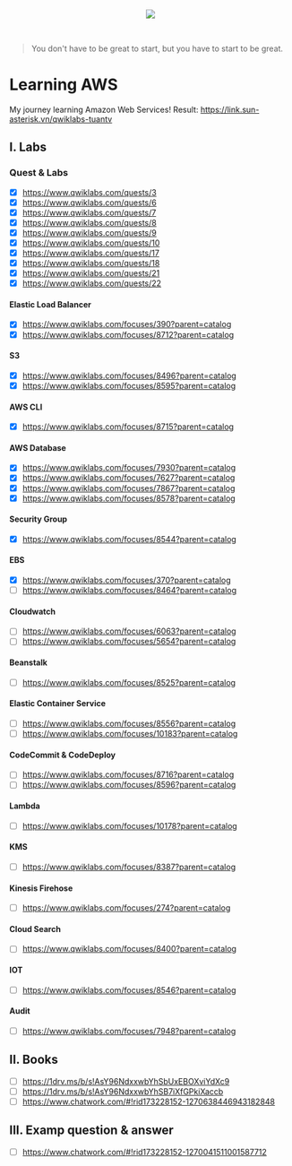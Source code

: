 <br/>
<p align="center">
  <img src="https://raw.githubusercontent.com/donnemartin/data-science-ipython-notebooks/master/images/aws.png">
</p>
<br/>

> You don't have to be great to start, but you have to start to be great.

# Learning AWS

My journey learning Amazon Web Services!
Result: https://link.sun-asterisk.vn/qwiklabs-tuantv


## I. Labs
### Quest & Labs

- [x] https://www.qwiklabs.com/quests/3
- [x] https://www.qwiklabs.com/quests/6
- [x] https://www.qwiklabs.com/quests/7
- [x] https://www.qwiklabs.com/quests/8
- [x] https://www.qwiklabs.com/quests/9
- [x] https://www.qwiklabs.com/quests/10
- [x] https://www.qwiklabs.com/quests/17
- [x] https://www.qwiklabs.com/quests/18
- [x] https://www.qwiklabs.com/quests/21
- [x] https://www.qwiklabs.com/quests/22

####  Elastic Load Balancer

- [x] https://www.qwiklabs.com/focuses/390?parent=catalog
- [x] https://www.qwiklabs.com/focuses/8712?parent=catalog

#### S3
- [x] https://www.qwiklabs.com/focuses/8496?parent=catalog
- [x] https://www.qwiklabs.com/focuses/8595?parent=catalog

#### AWS CLI
- [x] https://www.qwiklabs.com/focuses/8715?parent=catalog

#### AWS Database
- [x] https://www.qwiklabs.com/focuses/7930?parent=catalog
- [x] https://www.qwiklabs.com/focuses/7627?parent=catalog
- [x] https://www.qwiklabs.com/focuses/7867?parent=catalog
- [x] https://www.qwiklabs.com/focuses/8578?parent=catalog

#### Security Group
- [x] https://www.qwiklabs.com/focuses/8544?parent=catalog

#### EBS
- [x] https://www.qwiklabs.com/focuses/370?parent=catalog
- [ ] https://www.qwiklabs.com/focuses/8464?parent=catalog

#### Cloudwatch
- [ ] https://www.qwiklabs.com/focuses/6063?parent=catalog
- [ ] https://www.qwiklabs.com/focuses/5654?parent=catalog

#### Beanstalk
- [ ] https://www.qwiklabs.com/focuses/8525?parent=catalog

#### Elastic Container Service
- [ ] https://www.qwiklabs.com/focuses/8556?parent=catalog
- [ ] https://www.qwiklabs.com/focuses/10183?parent=catalog

#### CodeCommit & CodeDeploy
- [ ] https://www.qwiklabs.com/focuses/8716?parent=catalog
- [ ] https://www.qwiklabs.com/focuses/8596?parent=catalog

#### Lambda
- [ ] https://www.qwiklabs.com/focuses/10178?parent=catalog

#### KMS
- [ ] https://www.qwiklabs.com/focuses/8387?parent=catalog

#### Kinesis Firehose
- [ ] https://www.qwiklabs.com/focuses/274?parent=catalog

#### Cloud Search
- [ ] https://www.qwiklabs.com/focuses/8400?parent=catalog

#### IOT
- [ ] https://www.qwiklabs.com/focuses/8546?parent=catalog

#### Audit
- [ ] https://www.qwiklabs.com/focuses/7948?parent=catalog

## II. Books
- [ ] https://1drv.ms/b/s!AsY96NdxxwbYhSbUxEBOXviYdXc9
- [ ] https://1drv.ms/b/s!AsY96NdxxwbYhSB7iXfGPkiXaccb
- [ ] https://www.chatwork.com/#!rid173228152-1270638446943182848

## III. Examp question & answer
- [ ] https://www.chatwork.com/#!rid173228152-1270041511001587712
